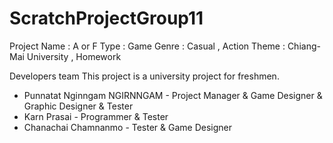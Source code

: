 # ScratchProjectGroup11

Project Name : A or F
Type : Game
Genre : Casual , Action
Theme : Chiang-Mai University , Homework

Developers team
This project is a university project for freshmen.
- Punnatat Nginngam NGIRNNGAM - Project Manager & Game Designer & Graphic Designer & Tester
- Karn Prasai - Programmer & Tester
- Chanachai Chamnanmo  - Tester & Game Designer
